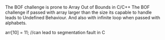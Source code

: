 The BOF challenge is prone to Array Out of Bounds in C/C++ 
The BOF challenge if passed with array larger than the size its capable to handle leads to Undefined Behaviour. And also with infinite loop when passed with
alphabets.


arr[10] = 11;  //can lead to segmentation fault in C 

